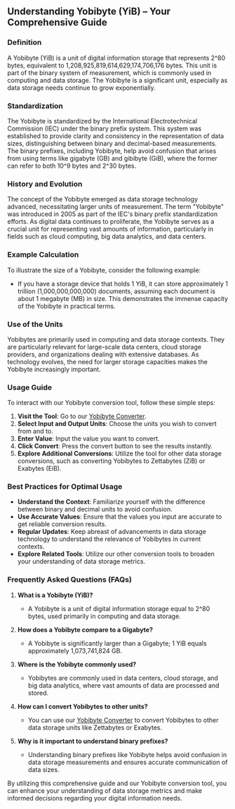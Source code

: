 ## Understanding Yobibyte (YiB) – Your Comprehensive Guide

### Definition
A Yobibyte (YiB) is a unit of digital information storage that represents 2^80 bytes, equivalent to 1,208,925,819,614,629,174,706,176 bytes. This unit is part of the binary system of measurement, which is commonly used in computing and data storage. The Yobibyte is a significant unit, especially as data storage needs continue to grow exponentially.

### Standardization
The Yobibyte is standardized by the International Electrotechnical Commission (IEC) under the binary prefix system. This system was established to provide clarity and consistency in the representation of data sizes, distinguishing between binary and decimal-based measurements. The binary prefixes, including Yobibyte, help avoid confusion that arises from using terms like gigabyte (GB) and gibibyte (GiB), where the former can refer to both 10^9 bytes and 2^30 bytes.

### History and Evolution
The concept of the Yobibyte emerged as data storage technology advanced, necessitating larger units of measurement. The term "Yobibyte" was introduced in 2005 as part of the IEC's binary prefix standardization efforts. As digital data continues to proliferate, the Yobibyte serves as a crucial unit for representing vast amounts of information, particularly in fields such as cloud computing, big data analytics, and data centers.

### Example Calculation
To illustrate the size of a Yobibyte, consider the following example: 
- If you have a storage device that holds 1 YiB, it can store approximately 1 trillion (1,000,000,000,000) documents, assuming each document is about 1 megabyte (MB) in size. This demonstrates the immense capacity of the Yobibyte in practical terms.

### Use of the Units
Yobibytes are primarily used in computing and data storage contexts. They are particularly relevant for large-scale data centers, cloud storage providers, and organizations dealing with extensive databases. As technology evolves, the need for larger storage capacities makes the Yobibyte increasingly important.

### Usage Guide
To interact with our Yobibyte conversion tool, follow these simple steps:
1. **Visit the Tool**: Go to our [Yobibyte Converter](https://www.inayam.co/unit-converter/data_storage_binary).
2. **Select Input and Output Units**: Choose the units you wish to convert from and to.
3. **Enter Value**: Input the value you want to convert.
4. **Click Convert**: Press the convert button to see the results instantly.
5. **Explore Additional Conversions**: Utilize the tool for other data storage conversions, such as converting Yobibytes to Zettabytes (ZiB) or Exabytes (EiB).

### Best Practices for Optimal Usage
- **Understand the Context**: Familiarize yourself with the difference between binary and decimal units to avoid confusion.
- **Use Accurate Values**: Ensure that the values you input are accurate to get reliable conversion results.
- **Regular Updates**: Keep abreast of advancements in data storage technology to understand the relevance of Yobibytes in current contexts.
- **Explore Related Tools**: Utilize our other conversion tools to broaden your understanding of data storage metrics.

### Frequently Asked Questions (FAQs)

1. **What is a Yobibyte (YiB)?**
   - A Yobibyte is a unit of digital information storage equal to 2^80 bytes, used primarily in computing and data storage.

2. **How does a Yobibyte compare to a Gigabyte?**
   - A Yobibyte is significantly larger than a Gigabyte; 1 YiB equals approximately 1,073,741,824 GB.

3. **Where is the Yobibyte commonly used?**
   - Yobibytes are commonly used in data centers, cloud storage, and big data analytics, where vast amounts of data are processed and stored.

4. **How can I convert Yobibytes to other units?**
   - You can use our [Yobibyte Converter](https://www.inayam.co/unit-converter/data_storage_binary) to convert Yobibytes to other data storage units like Zettabytes or Exabytes.

5. **Why is it important to understand binary prefixes?**
   - Understanding binary prefixes like Yobibyte helps avoid confusion in data storage measurements and ensures accurate communication of data sizes.

By utilizing this comprehensive guide and our Yobibyte conversion tool, you can enhance your understanding of data storage metrics and make informed decisions regarding your digital information needs.